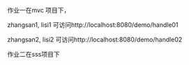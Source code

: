作业一在mvc 项目下，



zhangsan1, lisi1 可访问http://localhost:8080/demo/handle01

zhangsan2, lisi2 可访问http://localhost:8080/demo/handle02



作业二在sss项目下